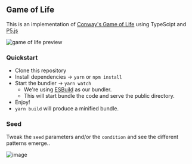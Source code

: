 ## Game of Life

This is an implementation of [Conway's Game of Life](https://en.wikipedia.org/wiki/Conway%27s_Game_of_Life) using TypeScipt and [P5.js](https://p5js.org/)

![game of life preview](./preview.gif)

###  Quickstart

- Clone this repository
- Install dependencies -> `yarn` or `npm install`
- Start the bundler -> `yarn watch`
  - We're using [ESBuild](https://esbuild.github.io/) as our bundler.
  - This will start bundle the code and serve the public directory.
- Enjoy! 
- `yarn build` will produce a minified bundle.

### Seed

Tweak the `seed` parameters and/or the `condition` and see the different patterns emerge..

![image](https://user-images.githubusercontent.com/108655042/229307862-c55a0f20-0495-4959-9c24-97dbbd764468.png)
